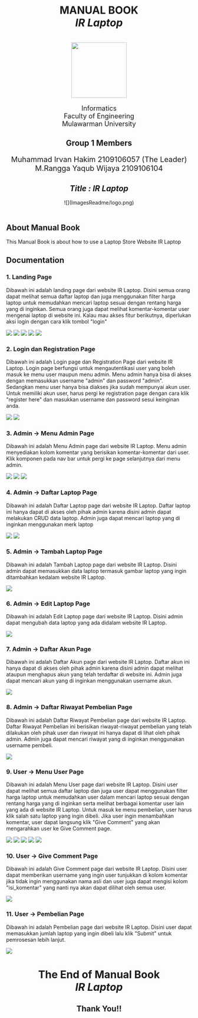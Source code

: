 <div align="center">
    <h1>MANUAL BOOK<br><b><i>IR Laptop</i></b></h1><br>
    <div>
        <a>
            <img src="ImagesReadme/unmul.png" height="150">
        </a>
        <div align="center">
            <p style="font-size: 18px;">
                Informatics<br>
                Faculty of Engineering<br>
                Mulawarman University
            </p>
        </div>
    </div>
    <div align="center">
    <h2>Group 1 Members</h2>
        <p style="font-size: 20px;">
            Muhammad Irvan Hakim 2109106057 (The Leader)<br>
            M.Rangga Yaqub Wijaya 2109106104<br>
        </p>
    </div>
    <div align="center">
    <h2><i>Title : IR Laptop</i></h2>
        ![](ImagesReadme/logo.png)
    </div>    
</div>
<br>

## About Manual Book

This Manual Book is about how to use a Laptop Store Website IR Laptop

## Documentation
### 1. Landing Page
Dibawah ini adalah landing page dari website IR Laptop. Disini semua orang dapat melihat semua daftar laptop dan juga menggunakan filter harga laptop untuk memudahkan mencari laptop sesuai dengan rentang harga yang di inginkan. Semua orang juga dapat melihat komentar-komentar user mengenai laptop di website ini. Kalau mau akses fitur berikutnya, diperlukan aksi login dengan cara klik tombol "login" 

![](ImagesReadme/1.png)
![](ImagesReadme/2.png)
![](ImagesReadme/3.png)
![](ImagesReadme/4.png)
![](ImagesReadme/5.png)


### 2. Login dan Registration Page
Dibawah ini adalah Login page dan Registration Page dari website IR Laptop. Login page berfungsi untuk mengautentikasi user yang boleh masuk ke menu user maupun menu admin. Menu admin hanya bisa di akses dengan memasukkan username "admin" dan password "admin". Sedangkan menu user hanya bisa diakses jika sudah mempunyai akun user. Untuk memiliki akun user, harus pergi ke registration page dengan cara klik "register here" dan masukkan username dan password sesui keinginan anda.

![](ImagesReadme/11.png)
![](ImagesReadme/12.png)


### 3. Admin -> Menu Admin Page
Dibawah ini adalah Menu Admin page dari website IR Laptop. Menu admin menyediakan kolom komentar yang berisikan komentar-komentar dari user. Klik komponen pada nav bar untuk pergi ke page selanjutnya dari menu admin. 

![](ImagesReadme/13.png)
![](ImagesReadme/14.png)
![](ImagesReadme/15.png)


### 4. Admin -> Daftar Laptop Page
Dibawah ini adalah Daftar Laptop page dari website IR Laptop. Daftar laptop ini hanya dapat di akses oleh pihak admin karena disini admin dapat melakukan CRUD data laptop. Admin juga dapat mencari laptop yang di inginkan menggunakan merk laptop

![](ImagesReadme/21.png)
![](ImagesReadme/22.png)


### 5. Admin -> Tambah Laptop Page
Dibawah ini adalah Tambah Laptop page dari website IR Laptop. Disini admin dapat memasukkan data laptop termasuk gambar laptop yang ingin ditambahkan kedalam website IR Laptop.

![](ImagesReadme/25.png)


### 6. Admin -> Edit Laptop Page
Dibawah ini adalah Edit Laptop page dari website IR Laptop. Disini admin dapat mengubah data laptop yang ada didalam website IR Laptop.

![](ImagesReadme/32.png)


### 7. Admin -> Daftar Akun Page
Dibawah ini adalah Daftar Akun page dari website IR Laptop. Daftar akun ini hanya dapat di akses oleh pihak admin karena disini admin dapat melihat ataupun menghapus akun yang telah terdaftar di website ini. Admin juga dapat mencari akun yang di inginkan menggunakan username akun.
 
![](ImagesReadme/23.png)


### 8. Admin -> Daftar Riwayat Pembelian Page
Dibawah ini adalah Daftar Riwayat Pembelian page dari website IR Laptop. Daftar Riwayat Pembelian ini berisikan riwayat-riwayat pembelian yang telah dilakukan oleh pihak user dan riwayat ini hanya dapat di lihat oleh pihak admin. Admin juga dapat mencari riwayat yang di inginkan menggunakan username pembeli.

![](ImagesReadme/24.png)


### 9. User -> Menu User Page
Dibawah ini adalah Menu User page dari website IR Laptop. Disini user dapat melihat semua daftar laptop dan juga user dapat menggunakan filter harga laptop untuk memudahkan user dalam mencari laptop sesuai dengan rentang harga yang di inginkan serta melihat berbagai komentar user lain yang ada di website IR Laptop. Untuk masuk ke menu pembelian, user harus klik salah satu laptop yang ingin dibeli. Jika user ingin menambahkan komentar, user dapat langsung klik "Give Comment" yang akan mengarahkan user ke Give Comment page.

![](ImagesReadme/26.png)
![](ImagesReadme/27.png)
![](ImagesReadme/28.png)
![](ImagesReadme/29.png)
![](ImagesReadme/30.png)


### 10. User -> Give Comment Page
Dibawah ini adalah Give Comment page dari website IR Laptop. Disini user dapat memberikan username yang ingin user tunjukkan di kolom komentar jika tidak ingin menggunakan nama asli dan user juga dapat mengisi kolom "isi_komentar" yang nanti nya akan dapat dilihat oleh semua user.

![](ImagesReadme/31.png)


### 11. User -> Pembelian Page
Dibawah ini adalah Pembelian page dari website IR Laptop. Disini user dapat memasukkan jumlah laptop yang ingin dibeli lalu klik "Submit" untuk pemrosesan lebih lanjut.

![](ImagesReadme/33.png)


<div align="center">
    <h1>The End of Manual Book<br><b><i>IR Laptop</i></b></h1>
    <div>
        <p><h2>Thank You!!<h2>
    </div>
</div>
